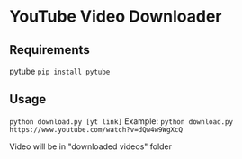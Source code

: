 # YouTube Video Downloader

## Requirements

pytube `pip install pytube`

## Usage

`python download.py [yt link]`
Example:
`python download.py https://www.youtube.com/watch?v=dQw4w9WgXcQ`

Video will be in "downloaded videos" folder

